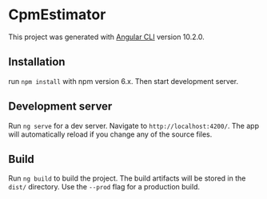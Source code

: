 # CpmEstimator

This project was generated with [Angular CLI](https://github.com/angular/angular-cli) version 10.2.0.

## Installation 

run `npm install` with npm version 6.x. Then start development server.

## Development server

Run `ng serve` for a dev server. Navigate to `http://localhost:4200/`. The app will automatically reload if you change any of the source files.

## Build

Run `ng build` to build the project. The build artifacts will be stored in the `dist/` directory. Use the `--prod` flag for a production build.
